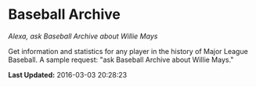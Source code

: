 # Baseball Archive
*Alexa, ask Baseball Archive about Willie Mays*

Get information and statistics for any player in the history of Major League Baseball. A sample request: "ask Baseball Archive about Willie Mays."

**Last Updated:** 2016-03-03 20:28:23